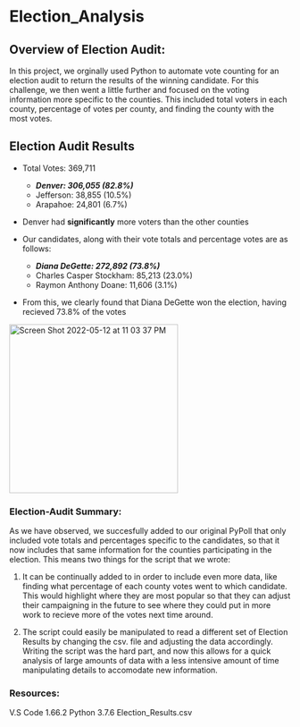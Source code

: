# Election_Analysis

## Overview of Election Audit:
In this project, we orginally used Python to automate vote counting for an election audit to return the results of the winning candidate. For this challenge, we then went a little further and focused on the voting information more specific to the counties. This included total voters in each county, percentage of votes per county, and finding the county with the most votes.

## Election Audit Results

- Total Votes: 369,711
  - ***Denver: 306,055 (82.8%)***
  - Jefferson: 38,855 (10.5%)
  - Arapahoe: 24,801 (6.7%)
  
- Denver had **significantly** more voters than the other counties

- Our candidates, along with their vote totals and percentage votes are as follows:
  - ***Diana DeGette: 272,892 (73.8%)***
  - Charles Casper Stockham: 85,213 (23.0%)
  - Raymon Anthony Doane: 11,606 (3.1%)
  
- From this, we clearly found that Diana DeGette won the election, having recieved 73.8% of the votes

<img width="302" alt="Screen Shot 2022-05-12 at 11 03 37 PM" src="https://user-images.githubusercontent.com/103979087/168209065-bc488d76-56ab-4b0d-b0e1-fc60f0bfbaf3.png">


### Election-Audit Summary:
As we have observed, we succesfully added to our original PyPoll that only included vote totals and percentages specific to the candidates, so that it now includes that same information for the counties participating in the election. This means two things for the script that we wrote:

  1) It can be continually added to in order to include even more data, like finding what percentage of each county votes went to which candidate. This would highlight where they are most popular so that they can adjust their campaigning in the future to see where they could put in more work to recieve more of the votes next time around.
  
  2) The script could easily be manipulated to read a different set of Election Results by changing the csv. file and adjusting the data accordingly. Writing the script was the hard part, and now this allows for a quick analysis of large amounts of data with a less intensive amount of time manipulating details to accomodate new information.
  
### Resources:
V.S Code 1.66.2
Python 3.7.6
Election_Results.csv
